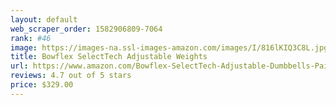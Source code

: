 ```yaml
---
layout: default 
﻿web_scraper_order: 1582906809-7064
rank: #46
image: https://images-na.ssl-images-amazon.com/images/I/816lKIQ3C8L.jpg
title: Bowflex SelectTech Adjustable Weights
url: https://www.amazon.com/Bowflex-SelectTech-Adjustable-Dumbbells-Pair/dp/B001ARYU58/ref=zg_mw_sporting-goods_46?_encoding=UTF8&psc=1&refRID=2VTEBFM0FKHWWGSXP9AH
reviews: 4.7 out of 5 stars
price: $329.00 
---
```

